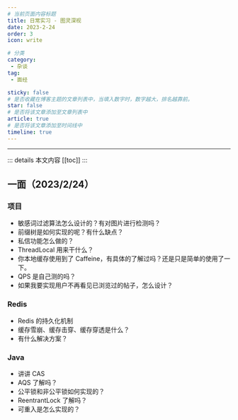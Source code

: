 ```yaml
---
# 当前页面内容标题
title: 日常实习 - 图灵深视
date: 2023-2-24
order: 3
icon: write

# 分类
category:
 - 杂谈
tag:
 - 面经

sticky: false
# 是否收藏在博客主题的文章列表中，当填入数字时，数字越大，排名越靠前。
star: false
# 是否将该文章添加至文章列表中
article: true
# 是否将该文章添加至时间线中
timeline: true
---
```


<div class="addthis_inline_share_toolbox"></div>

---

::: details 本文内容
[[toc]]
:::

## 一面（2023/2/24）

### 项目
 
- 敏感词过滤算法怎么设计的？有对图片进行检测吗？
- 前缀树是如何实现的呢？有什么缺点？
- 私信功能怎么做的？
- ThreadLocal 用来干什么？
- 你本地缓存使用到了 Caffeine，有具体的了解过吗？还是只是简单的使用了一下。
- QPS 是自己测的吗？
- 如果我要实现用户不再看见已浏览过的帖子，怎么设计？

### Redis

- Redis 的持久化机制
- 缓存雪崩、缓存击穿、缓存穿透是什么？
- 有什么解决方案？

### Java

- 讲讲 CAS 
- AQS 了解吗？
- 公平锁和非公平锁如何实现的？
- ReentrantLock 了解吗？
- 可重入是怎么实现的？